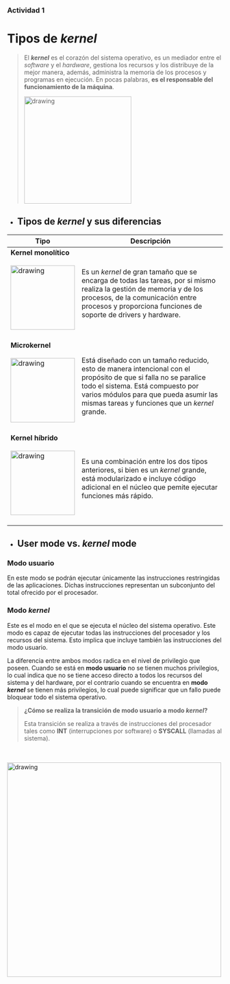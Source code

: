### Actividad 1
# Tipos de *kernel*

> El ***kernel*** es el corazón del sistema operativo, es un mediador entre el *software* y el *hardware*, gestiona los recursos y los distribuye de la mejor manera, además, administra la memoria de los procesos y programas en ejecución. En pocas palabras, **es el responsable del funcionamiento de la máquina**.
>
> 
> <img src="https://upload.wikimedia.org/wikipedia/commons/e/eb/Kernel.png" alt="drawing" width="250">


- ## Tipos de ***kernel*** y sus diferencias

| Tipo                               | Descripción   |
| ------------------------------------ | --------- |
|**Kernel monolítico** <br/><br/><img src="https://upload.wikimedia.org/wikipedia/commons/thumb/1/1b/Kernel-monolithic.svg/1200px-Kernel-monolithic.svg.png" alt="drawing" width="150"><br/><br/>|Es un *kernel* de gran tamaño que se encarga de todas las tareas, por si mismo realiza la gestión de memoria y de los procesos, de la comunicación entre procesos y proporciona funciones de soporte de drivers y hardware.|
|**Microkernel** <br/><br/><img src="https://upload.wikimedia.org/wikipedia/commons/thumb/e/ec/Kernel-microkernel.svg/400px-Kernel-microkernel.svg.png" alt="drawing" width="150"><br/><br/>| Está diseñado con un tamaño reducido, esto de manera intencional con el propósito de que si falla no se paralice todo el sistema. Está compuesto por varios módulos para que pueda asumir las mismas tareas y funciones que un *kernel* grande.|
|**Kernel híbrido**<br/><br/> <img src="https://upload.wikimedia.org/wikipedia/commons/thumb/3/39/Kernel-hybrid.svg/220px-Kernel-hybrid.svg.png" alt="drawing" width="150"><br/><br/>| Es una combinación entre los dos tipos anteriores, si bien es un *kernel* grande, está modularizado e incluye código adicional en el núcleo que pemite ejecutar funciones más rápido.|

- ## User mode vs. ***kernel*** mode

### Modo usuario
En este modo se podrán ejecutar únicamente las instrucciones restringidas de las aplicaciones. Dichas instrucciones representan un subconjunto del total ofrecido por el procesador. 
### Modo *kernel*
Este es el modo en el que se ejecuta el núcleo del sistema operativo. Este modo es capaz de ejecutar todas las instrucciones del procesador y los recursos del sistema. Esto implica que incluye también las instrucciones del modo usuario. 

La diferencia entre ambos modos radica en el nivel de privilegio que poseen. Cuando se está en **modo usuario** no se tienen muchos privilegios, lo cual indica que no se tiene acceso directo a todos los recursos del sistema y del hardware, por el contrario cuando se encuentra en **modo *kernel*** se tienen más privilegios, lo cual puede significar que un fallo puede bloquear todo el sistema operativo. 
> **¿Cómo se realiza la transición de modo usuario a modo *kernel*?**
>
> Esta transición se realiza a través de instrucciones del procesador tales como **INT** (interrupciones por software) o **SYSCALL** (llamadas al sistema).
<br/>
<br/>
<img src="https://linuxemb.wikidot.com/local--resized-images/tesis-c2/monolitico.png/medium.jpg" alt="drawing" width="500">


